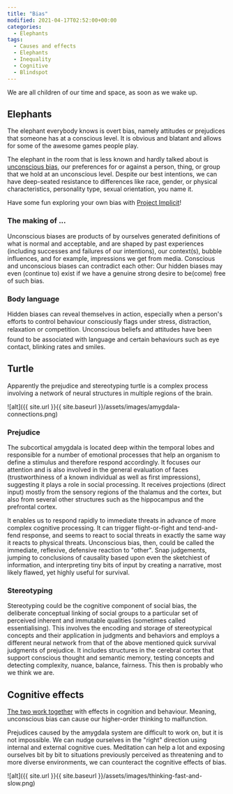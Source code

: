 ```yaml
---
title: "Bias"
modified: 2021-04-17T02:52:00+00:00
categories:
  - Elephants
tags:
  - Causes and effects
  - Elephants
  - Inequality
  - Cognitive
  - Blindspot
---
```


We are all children of our time and space, as soon as we wake up. 

## Elephants

The elephant everybody knows is overt bias, namely attitudes or prejudices that someone has at a conscious level. It is obvious and blatant and allows for some of the awesome games people play. 

The elephant in the room that is less known and hardly talked about is [unconscious bias](https://www.psychologytoday.com/us/blog/the-media-psychology-effect/201604/mris-reveal-unconscious-bias-in-the-brain), our preferences for or against a person, thing, or group that we hold at an unconscious level. Despite our best intentions, we can have deep-seated resistance to differences like race, gender, or physical characteristics, personality type, sexual orientation, you name it.

Have some fun exploring your own bias with [Project Implicit](https://implicit.harvard.edu/implicit/)!

### The making of ...

Unconscious biases are products of by ourselves generated definitions of what is normal and acceptable, and are shaped by past experiences (including successes and failures of our intentions), our context(s), bubble influences,  and for example, impressions we get from media. Conscious and unconscious biases can contradict each other: Our hidden biases may even (continue to) exist if we have a genuine strong desire to be(come) free of such bias.

### Body language

Hidden biases can reveal themselves in action, especially when a person's efforts to control behaviour consciously flags under stress, distraction, relaxation or competition. Unconscious beliefs and attitudes have been found to be associated with language and certain behaviours such as eye contact, blinking rates and smiles.

## Turtle
Apparently the prejudice and stereotyping turtle is a complex process involving a network of neural structures in multiple regions of the brain. 

![alt]({{ site.url }}{{ site.baseurl }}/assets/images/amygdala-connections.png)

### Prejudice
The subcortical amygdala is located deep within the temporal lobes and responsible for a number of emotional processes that help an organism to define a stimulus and therefore respond accordingly. It focuses our attention and is also involved in the general evaluation of faces (trustworthiness of a known individual as well as first impressions), suggesting it plays a role in social processing. It receives projections (direct input) mostly from the sensory regions of the thalamus and the cortex, but also from several other structures such as the hippocampus and the prefrontal cortex. 

It enables us to respond rapidly to immediate threats in advance of more complex cognitive processing. It can trigger  flight-or-fight and tend-and-fend response, and seems to react to social threats in exactly the same way it reacts to physical threats. Unconscious bias, then, could be called the immediate, reflexive, defensive reaction to "other". Snap judgements, jumping to conclusions of causality based upon even the sketchiest of information, and interpreting tiny bits of input by creating a narrative, most likely flawed, yet highly useful for survival.

### Stereotyping 
Stereotyping could be the cognitive component of social bias, the deliberate conceptual linking of social groups to a particular set of perceived inherent and immutable qualities (sometimes called essentialising). This involves the encoding and storage of stereotypical concepts and their application in judgments and behaviors and employs a different neural network from that of the above mentioned quick survival judgments of prejudice. It includes structures in the cerebral cortex that support conscious thought and semantic memory, testing concepts and detecting complexity, nuance, balance, fairness. This then is probably who we think we are.

## Cognitive effects

[The two work together](https://us.macmillan.com/books/9780374533557) with effects in cognition and behaviour. Meaning, unconscious bias can cause our higher-order thinking to malfunction. 

Prejudices caused by the amygdala system are difficult to work on, but it is not impossible. We can nudge ourselves in the "right" direction using internal and external cognitive cues. Meditation can help a lot and exposing ourselves bit by bit to situations previously perceived as threatening and to more diverse environments, we can counteract the cognitive effects of bias.

![alt]({{ site.url }}{{ site.baseurl }}/assets/images/thinking-fast-and-slow.png)


